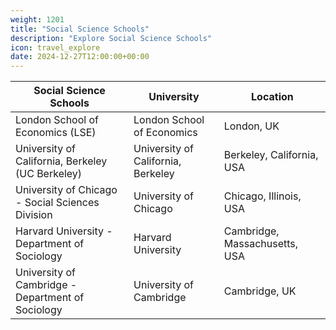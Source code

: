 ```yaml
---
weight: 1201
title: "Social Science Schools"
description: "Explore Social Science Schools"
icon: travel_explore
date: 2024-12-27T12:00:00+00:00
---
```


| Social Science Schools                          | University                                    | Location                           |
|-------------------------------------------------|-----------------------------------------------|------------------------------------|
| London School of Economics (LSE)                | London School of Economics                    | London, UK                         |
| University of California, Berkeley (UC Berkeley) | University of California, Berkeley            | Berkeley, California, USA          |
| University of Chicago - Social Sciences Division | University of Chicago                         | Chicago, Illinois, USA             |
| Harvard University - Department of Sociology    | Harvard University                            | Cambridge, Massachusetts, USA      |
| University of Cambridge - Department of Sociology | University of Cambridge                       | Cambridge, UK                      |
